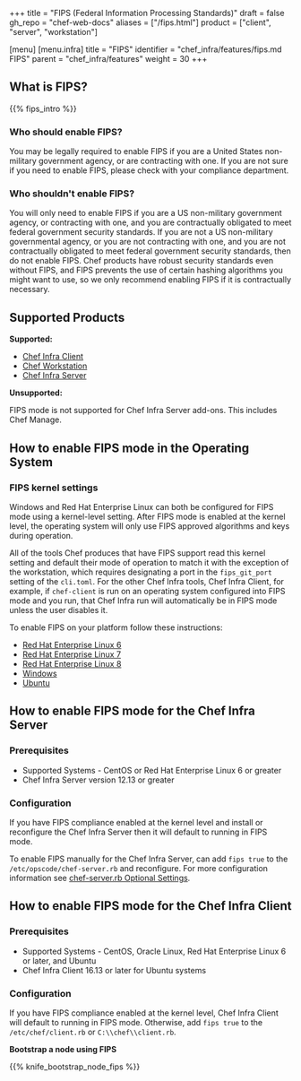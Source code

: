 +++
title = "FIPS (Federal Information Processing Standards)"
draft = false
gh_repo = "chef-web-docs"
aliases = ["/fips.html"]
product = ["client", "server", "workstation"]

[menu]
  [menu.infra]
    title = "FIPS"
    identifier = "chef_infra/features/fips.md FIPS"
    parent = "chef_infra/features"
    weight = 30
+++

## What is FIPS?

{{% fips_intro %}}

### Who should enable FIPS?

You may be legally required to enable FIPS if you are a United States
non-military government agency, or are contracting with one. If you are
not sure if you need to enable FIPS, please check with your compliance
department.

### Who shouldn't enable FIPS?

You will only need to enable FIPS if you are a US non-military
government agency, or contracting with one, and you are contractually
obligated to meet federal government security standards. If you are not
a US non-military governmental agency, or you are not contracting with
one, and you are not contractually obligated to meet federal government
security standards, then do not enable FIPS. Chef products have robust
security standards even without FIPS, and FIPS prevents the use of
certain hashing algorithms you might want to use, so we only recommend
enabling FIPS if it is contractually necessary.

## Supported Products

**Supported:**

- [Chef Infra Client](/fips/#how-to-enable-fips-mode-for-the-chef-client)
- [Chef Workstation](/fips/#how-to-enable-fips-mode-for-workstations)
- [Chef Infra Server](/fips/#how-to-enable-fips-mode-for-the-chef-server)

**Unsupported:**

FIPS mode is not supported for Chef Infra Server add-ons. This includes Chef Manage.

## How to enable FIPS mode in the Operating System

### FIPS kernel settings

Windows and Red Hat Enterprise Linux can both be configured for FIPS
mode using a kernel-level setting. After FIPS mode is enabled at the
kernel level, the operating system will only use FIPS approved
algorithms and keys during operation.

All of the tools Chef produces that have FIPS support read this kernel
setting and default their mode of operation to match it with the
exception of the workstation, which requires designating a port in the
`fips_git_port` setting of the `cli.toml`. For the other Chef Infra tools,
Chef Infra Client, for example, if `chef-client` is run on an operating
system configured into FIPS mode and you run, that Chef Infra run will
automatically be in FIPS mode unless the user disables it.

To enable FIPS on your platform follow these instructions:

- [Red Hat Enterprise Linux 6](https://access.redhat.com/documentation/en-US/Red_Hat_Enterprise_Linux/6/html/Security_Guide/sect-Security_Guide-Federal_Standards_And_Regulations-Federal_Information_Processing_Standard.html)
- [Red Hat Enterprise Linux 7](https://access.redhat.com/documentation/en-US/Red_Hat_Enterprise_Linux/7/html/Security_Guide/chap-Federal_Standards_and_Regulations.html#sec-Enabling-FIPS-Mode)
- [Red Hat Enterprise Linux 8](https://www.redhat.com/en/blog/how-rhel-8-designed-fips-140-2-requirements)
- [Windows](https://technet.microsoft.com/en-us/library/cc750357.aspx)
- [Ubuntu](https://security-certs.docs.ubuntu.com/en/fips)

## How to enable FIPS mode for the Chef Infra Server

### Prerequisites

- Supported Systems - CentOS or Red Hat Enterprise Linux 6 or greater
- Chef Infra Server version 12.13 or greater

### Configuration

If you have FIPS compliance enabled at the kernel level and install or
reconfigure the Chef Infra Server then it will default to running in
FIPS mode.

To enable FIPS manually for the Chef Infra Server, can add `fips true`
to the `/etc/opscode/chef-server.rb` and reconfigure. For more
configuration information see [chef-server.rb Optional Settings](/server/config_rb_server_optional_settings/).

## How to enable FIPS mode for the Chef Infra Client

### Prerequisites

- Supported Systems - CentOS, Oracle Linux, Red Hat Enterprise Linux 6 or later, and Ubuntu
- Chef Infra Client 16.13 or later for Ubuntu systems

### Configuration

If you have FIPS compliance enabled at the kernel level, Chef Infra Client will default to running in FIPS mode. Otherwise, add `fips true` to the `/etc/chef/client.rb` or `C:\\chef\\client.rb`.

**Bootstrap a node using FIPS**

{{% knife_bootstrap_node_fips %}}
